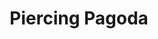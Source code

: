---
title: "Piercing Pagoda"
url: /nashua/piercing-pagoda-daniel-webster-highway/
shop: Piercing
---